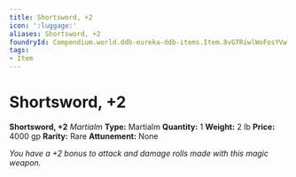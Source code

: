 ```yaml
---
title: Shortsword, +2
icon: ':luggage:'
aliases: Shortsword, +2
foundryId: Compendium.world.ddb-eureka-ddb-items.Item.8vGTRiwlWoFosYVw
tags:
- Item
---
```


# Shortsword, +2

**Shortsword, +2**
_Martialm_
**Type:** Martialm
**Quantity:** 1
**Weight:** 2 lb
**Price:** 4000 gp
**Rarity:** Rare
**Attunement:** None

*You have a +2 bonus to attack and damage rolls made with this magic weapon.*